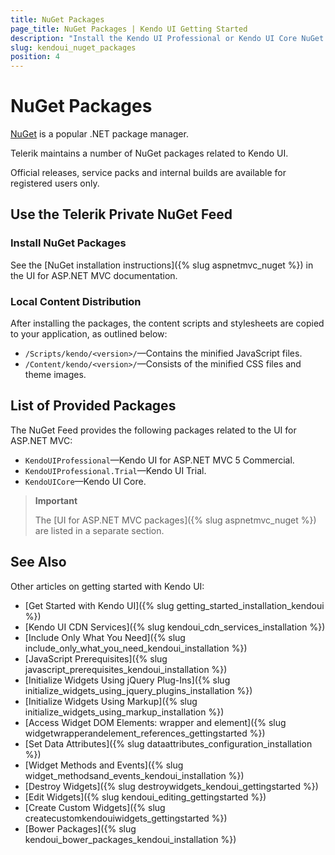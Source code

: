 ```yaml
---
title: NuGet Packages
page_title: NuGet Packages | Kendo UI Getting Started
description: "Install the Kendo UI Professional or Kendo UI Core NuGet packages."
slug: kendoui_nuget_packages
position: 4
---
```


# NuGet Packages

[NuGet](https://www.nuget.org) is a popular .NET package manager.

Telerik maintains a number of NuGet packages related to Kendo UI.

Official releases, service packs and internal builds are available for registered users only.

## Use the Telerik Private NuGet Feed

### Install NuGet Packages

See the [NuGet installation instructions]({% slug aspnetmvc_nuget %}) in the UI for ASP.NET MVC documentation.

### Local Content Distribution

After installing the packages, the content scripts and stylesheets are copied to your application, as outlined below:
* `/Scripts/kendo/<version>/`&mdash;Contains the minified JavaScript files.
* `/Content/kendo/<version>/`&mdash;Consists of the minified CSS files and theme images.

## List of Provided Packages

The NuGet Feed provides the following packages related to the UI for ASP.NET MVC:

- `KendoUIProfessional`&mdash;Kendo UI for ASP.NET MVC 5 Commercial.
- `KendoUIProfessional.Trial`&mdash;Kendo UI Trial.
- `KendoUICore`&mdash;Kendo UI Core.

> **Important**
>
> The [UI for ASP.NET MVC packages]({% slug aspnetmvc_nuget %}) are listed in a separate section.

## See Also

Other articles on getting started with Kendo UI:

* [Get Started with Kendo UI]({% slug getting_started_installation_kendoui %})
* [Kendo UI CDN Services]({% slug kendoui_cdn_services_installation %})
* [Include Only What You Need]({% slug include_only_what_you_need_kendoui_installation %})
* [JavaScript Prerequisites]({% slug javascript_prerequisites_kendoui_installation %})
* [Initialize Widgets Using jQuery Plug-Ins]({% slug initialize_widgets_using_jquery_plugins_installation %})
* [Initialize Widgets Using Markup]({% slug initialize_widgets_using_markup_installation %})
* [Access Widget DOM Elements: wrapper and element]({% slug widgetwrapperandelement_references_gettingstarted %})
* [Set Data Attributes]({% slug dataattributes_configuration_installation %})
* [Widget Methods and Events]({% slug widget_methodsand_events_kendoui_installation %})
* [Destroy Widgets]({% slug destroywidgets_kendoui_gettingstarted %})
* [Edit Widgets]({% slug kendoui_editing_gettingstarted %})
* [Create Custom Widgets]({% slug createcustomkendouiwidgets_gettingstarted %})
* [Bower Packages]({% slug kendoui_bower_packages_kendoui_installation %})

